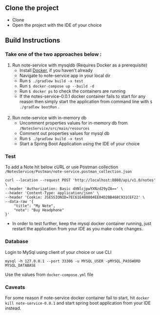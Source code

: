 ## Clone the project

- Clone
- Open the project with the IDE of your choice

## Build Instructions
### Take one of the two approaches below :

1. Run note-service with mysqldb (Requires Docker as a prerequisite)
    - Install [Docker](https://www.docker.com/products/docker-desktop), if you haven't already
    - Navigate to note-service app in your local dir
    - Run `````$ ./gradlew build -x test`````
    - Run `````$ docker-compose up --build -d`````
    - Run `````$ docker ps````` to check the containers are running
    - If the notes-service-0.0.1 docker container fails to start for any reason then simply start the application from command line with  `````$ ./gradlew bootRun````` .
 
####
2. Run note-service with in-memory db
    - Uncomment properties values for in-memory db from ```/NotesService/src/main/resources ```
    - Comment out properties values for mysql db
    - Run `````$ ./gradlew build -x test`````
    - Start a Spring Boot Application using the IDE of your choice
    
### Test

To add a Note hit below cURL or use Postman collection ```/NotesService/Postman/note-service.postman_collection.json``` 
```shell
curl --location --request POST 'http://localhost:8080/api/v1.0/notes' \
--header 'Authorization: Basic dXNlcjpwYXNzd29yZA==' \
--header 'Content-Type: application/json' \
--header 'Cookie: JSESSIONID=7EC61E480804EE04D2BB468C931CEF22' \
--data-raw '{
    "title": "My Note",
    "note": "Buy Headphone"
}'
  ```
   - In order to test further, keep the mysql docker container running, just restart the application from your IDE as you make code changes.
### Database

Login to MySql using client of your choice or use CLI

```shell
mysql -h 127.0.0.1 --port 33306 -u MYSQL_USER -pMYSQL_PASSWORD MYSQL_DATABASE
  ```
Use the values from ```docker-compose.yml``` file

### Caveats
For some reason if note-service docker container fail to start, hit ```docker kill note-service-0.0.1``` and start spring boot application from your IDE instead.
